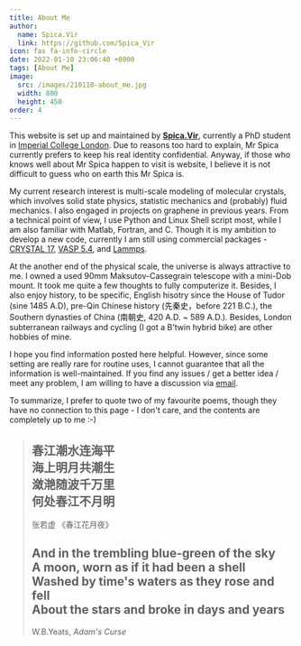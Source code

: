 ```yaml
---
title: About Me
author:
  name: Spica.Vir
  link: https://github.com/Spica_Vir
icon: fas fa-info-circle
date: 2022-01-10 23:06:40 +0000
tags: [About Me]
image: 
  src: /images/210110-about_me.jpg
  width: 800
  height: 450
order: 4
---
```


This website is set up and maintained by [**Spica.Vir**](https://github.com/Spica-Vir), currently a PhD student in [Imperial College London](http://www.imperial.ac.uk/). Due to reasons too hard to explain, Mr Spica currently prefers to keep his real identity confidential. Anyway, if those who knows well about Mr Spica happen to visit is website, I believe it is not difficult to guess who on earth this Mr Spica is. 

My current research interest is multi-scale modeling of molecular crystals, which involves solid state physics, statistic mechanics and (probably) fluid mechanics. I also engaged in projects on graphene in previous years. From a technical point of view, I use Python and Linux Shell script most, while I am also familiar with Matlab, Fortran, and C. Though it is my ambition to develop a new code, currently I am still using commercial packages - [CRYSTAL 17](https://www.crystal.unito.it/index.php), [VASP 5.4](https://www.vasp.at/), and [Lammps](https://www.lammps.org/). 

At the another end of the physical scale, the universe is always attractive to me. I owned a used 90mm Maksutov-Cassegrain telescope with a mini-Dob mount. It took me quite a few thoughts to fully computerize it. Besides, I also enjoy history, to be specific, English hisotry since the House of Tudor (sine 1485 A.D), pre-Qin Chinese history (先秦史，before 221 B.C.), the Southern dynasties of China (南朝史, 420 A.D. \~ 589 A.D.). Besides, London subterranean railways and cycling (I got a B'twin hybrid bike) are other hobbies of mine. 

I hope you find information posted here helpful. However, since some setting are really rare for routine uses, I cannot guarantee that all the information is well-maintained. If you find any issues / get a better idea / meet any problem, I am willing to have a discussion via [email](spica.h.zhou@gmail.com). 

To summarize, I prefer to quote two of my favourite poems, though they have no connection to this page - I don't care, and the contents are completely up to me :-)

> 春江潮水连海平  
> 海上明月共潮生  
> 潋滟随波千万里  
> 何处春江不月明  
> --------
> 张若虚 《春江花月夜》
> 
> And in the trembling blue-green of the sky  
> A moon, worn as if it had been a shell  
> Washed by time's waters as they rose and fell  
> About the stars and broke in days and years  
> --------
> W.B.Yeats, *Adam's Curse*

